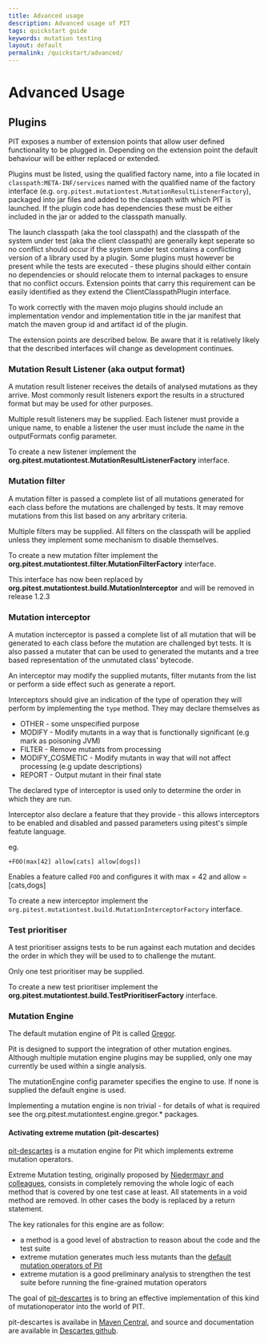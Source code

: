 ```yaml
---
title: Advanced usage
description: Advanced usage of PIT
tags: quickstart guide
keywords: mutation testing
layout: default
permalink: /quickstart/advanced/
---
```


# Advanced Usage

## Plugins

PIT exposes a number of extension points that allow user defined functionality to be plugged in. Depending on the 
extension point the default behaviour will be either replaced or extended.

Plugins must be listed, using the qualified factory name, into a file located in `classpath:META-INF/services` named with the qualified name of the factory interface (e.g. `org.pitest.mutationtest.MutationResultListenerFactory`), packaged into jar files and added to the classpath with which PIT is launched. If the plugin code has dependencies these must be either included in the jar or added to the classpath manually.

The launch classpath (aka the tool classpath) and the classpath of the system under test (aka the client classpath) are generally kept seperate so no conflict should occur if the system under test contains a conflicting version of a library used by a plugin. Some plugins must however be present while the tests are executed - these plugins should either contain no dependencies or should relocate them to internal packages to ensure that no conflict occurs. Extension points that carry this requirement can be easily identified as they extend the ClientClasspathPlugin interface.

To work correctly with the maven mojo plugins should include an implementation vendor and implementation title in the jar manifest that match the maven group id and artifact id of the plugin.

The extension points are described below. Be aware that it is relatively likely that the described interfaces will change as development continues.

### Mutation Result Listener (aka output format)

A mutation result listener receives the details of analysed mutations as they arrive. Most commonly result listeners export the results in a structured format but may be used for other purposes.

Multiple result listeners may be supplied. Each listener must provide a unique name, to enable a listener the user must include the name in the outputFormats config parameter.

To create a new listener implement the **org.pitest.mutationtest.MutationResultListenerFactory** interface.

### Mutation filter

A mutation filter is passed a complete list of all mutations generated for each class before the mutations are challenged by tests. It may remove mutations from this list based on any arbritary criteria.

Multiple filters may be supplied. All filters on the classpath will be applied unless they implement some mechanism to disable themselves.

To create a new mutation filter implement the **org.pitest.mutationtest.filter.MutationFilterFactory** interface.

This interface has now been replaced by **org.pitest.mutationtest.build.MutationInterceptor** and will be removed in release 1.2.3

### Mutation interceptor

A mutation incterceptor is passed a complete list of all mutation that will be generated to each class before the mutation are challenged byt tests. It is also passed a mutater that can be used to generated the mutants and a tree based representation of the unmutated class' bytecode.

An interceptor may modify the supplied mutants, filter mutants from the list or perform a side effect such as generate a report.

Interceptors should give an indication of the type of operation they will perform by implementing the `type` method. They may declare themselves as

* OTHER - some unspecified purpose
* MODIFY - Modify mutants in a way that is functionally significant (e.g mark as poisoning JVM)
* FILTER - Remove mutants from processing
* MODIFY_COSMETIC - Modify mutants in way that will not affect processing (e.g update descriptions)
* REPORT - Output mutant in their final state

The declared type of interceptor is used only to determine the order in which they are run. 

Interceptor also declare a feature that they provide - this allows interceptors to be enabled and disabled and passed parameters using pitest's simple featute language.

eg.

```
+FOO(max[42] allow[cats] allow[dogs])
```

Enables a feature called `FOO` and configures it with max = 42 and allow = [cats,dogs]

To create a new interceptor implement the `org.pitest.mutationtest.build.MutationInterceptorFactory` interface.


### Test prioritiser

A test prioritiser assigns tests to be run against each mutation and decides the order in which they will be used to to challenge the mutant.

Only one test prioritiser may be supplied.

To create a new test prioritiser implement the **org.pitest.mutationtest.build.TestPrioritiserFactory** interface. 

### Mutation Engine

The default mutation engine of Pit is called [Gregor](https://github.com/AntonKovalyov1/pit_project/tree/f52389ea0bbadb30daab5db0b55d7fc1a5414ae3/src/main/java/org/pitest/mutationtest/engine/gregor). 

Pit is designed to support the integration of other mutation engines. Although multiple mutation engine plugins may be supplied, only one may currently be used within a single analysis.

The mutationEngine config parameter specifies the engine to use. If none is supplied the default engine is used.

Implementing a mutation engine is non trivial - for details of what is required see the org.pitest.mutationtest.engine.gregor.* packages.

#### Activating extreme mutation (pit-descartes)
[pit-descartes](http://github.com/STAMP-project/pitest-descartes) is a mutation engine for Pit which implements extreme mutation operators.

Extreme Mutation testing, originally proposed by [Niedermayr and colleagues](https://arxiv.org/pdf/1611.07163.pdf), consists in completely removing the whole logic of each method that is covered by one test case at least. All
statements in a void method are removed. In other cases the body is replaced by a return
statement. 

The key rationales for this engine are as follow:
 * a method is a good level of abstraction to reason about the code and the test suite
 * extreme mutation generates much less mutants than the [default mutation operators of Pit](http://pitest.org/quickstart/mutators/)
 * extreme mutation is a good preliminary analysis to strengthen the test suite before running the fine-grained mutation operators
 
The goal of [pit-descartes](http://github.com/STAMP-project/pitest-descartes) is to bring an effective implementation of this kind of mutationoperator into the world of PIT.

pit-descartes is availabe in [Maven Central](http://search.maven.org), and source and
documentation are available in [Descartes github](http://github.com/STAMP-project/pitest-descartes).
